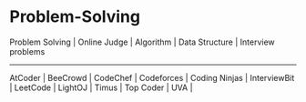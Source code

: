 # Problem-Solving
Problem Solving | Online Judge | Algorithm | Data Structure | Interview problems </br>
<hr>
AtCoder | BeeCrowd | CodeChef | Codeforces | Coding Ninjas | InterviewBit | LeetCode | LightOJ | Timus | Top Coder | UVA |